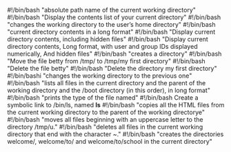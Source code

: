 #!/bin/bash
"absolute path name of the current working directory"
#!/bin/bash
"Display the contents list of your current directory"
#!/bin/bash
"changes the working directory to the user’s home directory"
#!/bin/bash
"current directory contents in a long format"
#!/bin/bash
"Display current directory contents, including hidden files"
#!/bin/bash
"Display current directory contents, Long format, with user and group IDs displayed numerically, And hidden files"
#!/bin/bash
"creates a directory"
#!/bin/bash
"Move the file betty from /tmp/ to /tmp/my first directory"
#!/bin/bash
"Delete the file betty"
#!/bin/bash
"Delete the directory my first directory"
#!/bin/bashi
"changes the working directory to the previous one"
#!/bin/bash
"lists all files in the current directory and the parent of the working directory and the /boot directory (in this order), in long format"
#!/bin/bash
"prints the type of the file named"
#!/bin/bash
Create a symbolic link to /bin/ls, named __ls__
#!/bin/bash
"copies all the HTML files from the current working directory to the parent of the working directorye"
#!/bin/bash
"moves all files beginning with an uppercase letter to the directory /tmp/u."
#!/bin/bash
"deletes all files in the current working directory that end with the character ~."
#!/bin/bash
"creates the directories welcome/, welcome/to/ and welcome/to/school in the current directory"
